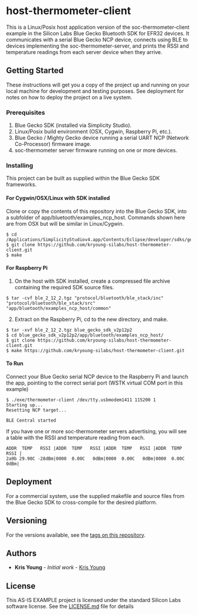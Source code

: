 # host-thermometer-client

This is a Linux/Posix host application version of the soc-thermometer-client example in the Silicon Labs Blue Gecko Bluetooth SDK for EFR32 devices. It communicates with a serial Blue Gecko NCP device, connects using BLE to devices implementing the soc-thermometer-server, and prints the RSSI and temperature readings from each server device when they arrive.

## Getting Started

These instructions will get you a copy of the project up and running on your local machine for development and testing purposes. See deployment for notes on how to deploy the project on a live system.

### Prerequisites

1. Blue Gecko SDK (installed via Simplicity Studio).
2. Linux/Posix build environment (OSX, Cygwin, Raspberry Pi, etc.).
3. Blue Gecko / Mighty Gecko device running a serial UART NCP (Network Co-Processor) firmware image.
4. soc-thermometer server firmware running on one or more devices.

### Installing

This project can be built as supplied within the Blue Gecko SDK frameworks.

#### For Cygwin/OSX/Linux with SDK installed

Clone or copy the contents of this repository into the Blue Gecko SDK, into a subfolder of app/bluetooth/examples_ncp_host. Commands shown here are from OSX but will be similar in Linux/Cygwin.

```
$ cd /Applications/SimplicityStudiov4.app/Contents/Eclipse/developer/sdks/gecko_sdk_suite/v2.6/app/bluetooth/examples_ncp_host/
$ git clone https://github.com/kryoung-silabs/host-thermometer-client.git
$ make
```

#### For Raspberry Pi

1. On the host with SDK installed, create a compressed file archive containing the required SDK source files.

```
$ tar -cvf ble_2_12_2.tgz "protocol/bluetooth/ble_stack/inc" "protocol/bluetooth/ble_stack/src" "app/bluetooth/examples_ncp_host/common"
```

2. Extract on the Raspberry Pi, cd to the new directory, and make.

```
$ tar -xvf ble_2_12_2.tgz blue_gecko_sdk_v2p12p2
$ cd blue_gecko_sdk_v2p12p2/app/bluetooth/examples_ncp_host/
$ git clone https://github.com/kryoung-silabs/host-thermometer-client.git
$ make https://github.com/kryoung-silabs/host-thermometer-client.git
```

#### To Run
Connect your Blue Gecko serial NCP device to the Raspberry Pi and launch the app, pointing to the correct serial port (WSTK virtual COM port in this example)

```
$ ./exe/thermometer-client /dev/tty.usbmodem1411 115200 1
Starting up...
Resetting NCP target...

BLE Central started
```
If you have one or more soc-thermometer servers advertising, you will see a table with the RSSI and temperature reading from each.

```
ADDR  TEMP   RSSI |ADDR  TEMP   RSSI |ADDR  TEMP   RSSI |ADDR  TEMP   RSSI |
2a9b 29.90C -28dBm|0000  0.00C   0dBm|0000  0.00C   0dBm|0000  0.00C   0dBm|
```

## Deployment

For a commercial system, use the supplied makefile and source files from the Blue Gecko SDK to cross-compile for the desired platform.


## Versioning

For the versions available, see the [tags on this repository](https://github.com/host-thermometer-client/tags).

## Authors

* **Kris Young** - *Initial work* - [Kris Young](https://github.com/kryoung-silabs)

## License

This AS-IS EXAMPLE project is licensed under the standard Silicon Labs software license. See the [LICENSE.md](LICENSE.md) file for details
